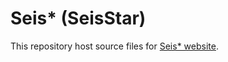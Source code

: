Seis* (SeisStar)
=================

This repository host source files for [Seis* website](http://seisstar.github.io/SeisStar).
